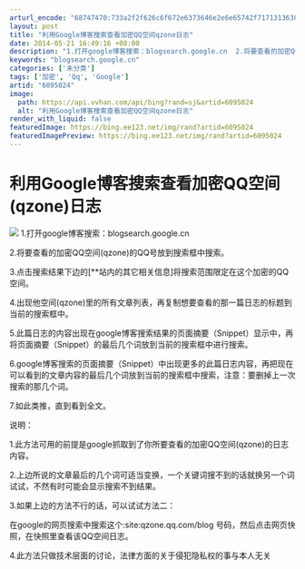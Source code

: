 ```yaml
---
arturl_encode: "68747470:733a2f2f626c6f672e6373646e2e6e65742f71713136383731:302f61727469636c652f64657461696c732f36303935303234"
layout: post
title: "利用Google博客搜索查看加密QQ空间qzone日志"
date: 2014-05-21 16:49:16 +08:00
description: "1.打开google博客搜索：blogsearch.google.cn  2.将要查看的加密QQ空间"
keywords: "blogsearch.google.cn"
categories: ['未分类']
tags: ['加密', 'Qq', 'Google']
artid: "6095024"
image:
  path: https://api.vvhan.com/api/bing?rand=sj&artid=6095024
  alt: "利用Google博客搜索查看加密QQ空间qzone日志"
render_with_liquid: false
featuredImage: https://bing.ee123.net/img/rand?artid=6095024
featuredImagePreview: https://bing.ee123.net/img/rand?artid=6095024
---
```


# 利用Google博客搜索查看加密QQ空间(qzone)日志

![](http://hi.csdn.net/attachment/201012/23/0_1293104831FrHV.gif)
1.打开google博客搜索：blogsearch.google.cn

2.将要查看的加密QQ空间(qzone)的QQ号放到搜索框中搜索。

3.点击搜索结果下边的[\*\*站内的其它相关信息]将搜索范围限定在这个加密的QQ空间。

4.出现他空间(qzone)里的所有文章列表，再复制想要查看的那一篇日志的标题到当前的搜索框中。

5.此篇日志的内容出现在google博客搜索结果的页面摘要（Snippet）显示中，再将页面摘要（Snippet）的最后几个词放到当前的搜索框中进行搜索。

6.google博客搜索的页面摘要（Snippet）中出现更多的此篇日志内容，再把现在可以看到的文章内容的最后几个词放到当前的搜索框中搜索，注意：要删掉上一次搜索的那几个词。

7.如此类推，直到看到全文。

说明：

1.此方法可用的前提是google抓取到了你所要查看的加密QQ空间(qzone)的日志内容。

2.上边所说的文章最后的几个词可适当变换，一个关键词搜不到的话就换另一个词试试，不然有时可能会显示搜索不到结果。

3.如果上边的方法不行的话，可以试试方法二：

在google的网页搜索中搜索这个:site:qzone.qq.com/blog 号码，然后点击网页快照，在快照里查看该QQ空间日志。

4.此方法只做技术层面的讨论，法律方面的关于侵犯隐私权的事与本人无关